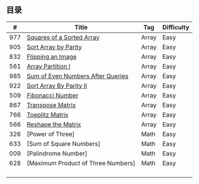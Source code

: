 ## 目录

| #   | Title                                                                            | Tag   | Difficulty |
| --- | -------------------------------------------------------------------------------- | ----- | ---------- |
| 977 | [Squares of a Sorted Array ](./977.squares-of-a-sorted-array.cpp)                | Array | Easy       |
| 905 | [Sort Array by Parity](./905.sort-array-by-parity.cpp)                           | Array | Easy       |
| 832 | [Flipping an Image](./832.flipping-an-image.cpp)                                 | Array | Easy       |
| 561 | [Array Partition I](./561.array-partition-i.cpp)                                 | Array | Easy       |
| 985 | [Sum of Even Numbers After Queries](./985.sum-of-even-numbers-after-queries.cpp) | Array | Easy       |
| 922 | [Sort Array By Parity II](./922.sort-array-by-parity-ii.cpp)                     | Array | Easy       |
| 509 | [Fibonacci Number](./509.fibonacci-number.cpp)                                   | Array | Easy       |
| 867 | [Transpose Matrix](./867.transpose-matrix.cpp)                                   | Array | Easy       |
| 766 | [Toeplitz Matrix](./766.toeplitz-matrix.cpp)                                     | Array | Easy       |
| 566 | [Reshape the Matrix](./566.reshape-the-matrix.cpp)                               | Array | Easy       |
| 326 | [Power of Three]                                                                 | Math  | Easy       |
| 633 | [Sum of Square Numbers]                                                          | Math  | Easy       |
| 009 | [Palindrome Number]                                                              | Math  | Easy       |
| 628 | [Maximum Product of Three Numbers]                                               | Math  | Easy       |
|     |                                                                                  |       |            |
|     |                                                                                  |       |            |
|     |                                                                                  |       |            |
|     |                                                                                  |       |            |
